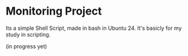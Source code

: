 # Monitoring Project

Its a simple Shell Script, made in bash in Ubuntu 24. It's basicly for my study in scripting.

(in progress yet)
        
